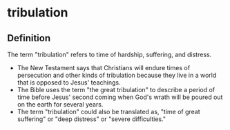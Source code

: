 # tribulation

## Definition

The term "tribulation" refers to time of hardship, suffering, and distress.

* The New Testament says that Christians will endure times of persecution and other kinds of tribulation because they live in a world that is opposed to Jesus' teachings.
* The Bible uses the term "the great tribulation" to describe a period of time before Jesus' second coming when God's wrath will be poured out on the earth for several years.
* The term "tribulation" could also be translated as, "time of great suffering" or "deep distress" or "severe difficulties."